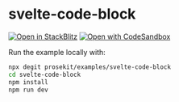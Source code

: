 # svelte-code-block

[![Open in StackBlitz](https://developer.stackblitz.com/img/open_in_stackblitz.svg)](https://stackblitz.com/github/prosekit/examples/tree/master/svelte-code-block)
[![Open with CodeSandbox](https://assets.codesandbox.io/github/button-edit-lime.svg)](https://codesandbox.io/p/sandbox/github/prosekit/examples/tree/master/svelte-code-block)

Run the example locally with:

```bash
npx degit prosekit/examples/svelte-code-block
cd svelte-code-block
npm install
npm run dev
```
